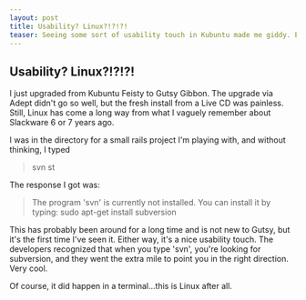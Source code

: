 ```yaml
---
layout: post
title: Usability? Linux?!?!?!
teaser: Seeing some sort of usability touch in Kubuntu made me giddy. Even if it'd probably been there for years.
---
```


## Usability? Linux?!?!?! ##

I just upgraded from Kubuntu Feisty to Gutsy Gibbon. The upgrade via Adept didn't go so well, but the fresh install from a Live CD was painless. Still, Linux has come a long way from what I vaguely remember about Slackware 6 or 7 years ago.

I was in the directory for a small rails project I'm playing with, and without thinking, I typed

> svn st

The response I got was:

> The program 'svn' is currently not installed.  You can install it by typing: sudo apt-get install subversion

This has probably been around for a long time and is not new to Gutsy, but it's the first time I've seen it. Either way, it's a nice usability touch. The developers recognized that when you type 'svn', you're looking for subversion, and they went the extra mile to point you in the right direction. Very cool.

Of course, it did happen in a terminal...this is Linux after all.